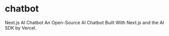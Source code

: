 # chatbot

Next.js AI Chatbot
An Open-Source AI Chatbot Built With Next.js and the AI SDK by Vercel.
